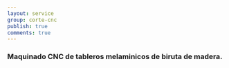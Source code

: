 ```yaml
---
layout: service
group: corte-cnc
publish: true
comments: true
---
```


### Maquinado CNC de tableros melaminicos de biruta de madera.
